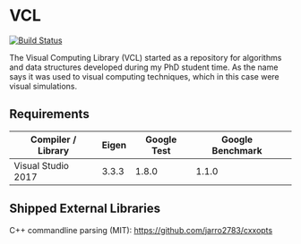 VCL
===

[![Build Status](https://travis-ci.org/bfierz/vcl.svg?branch=master)](https://travis-ci.org/bfierz/vcl)

The Visual Computing Library (VCL) started as a repository for algorithms and data structures developed during my PhD student time. As the name says it was used to visual computing techniques, which in this case were visual simulations.

Requirements
------------

| Compiler / Library | Eigen | Google Test  | Google Benchmark  |   |
|--------------------|-------|--------------|-------------------|---|
| Visual Studio 2017 | 3.3.3 | 1.8.0        | 1.1.0             |   |

Shipped External Libraries
--------------------------

C++ commandline parsing (MIT): https://github.com/jarro2783/cxxopts
